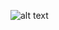 ![alt text](https://images.pexels.com/photos/19283549/pexels-photo-19283549/free-photo-of-hot-air-balloons-in-cappadocia-turkey.jpeg?auto=compress&cs=tinysrgb&w=600&lazy=load)
